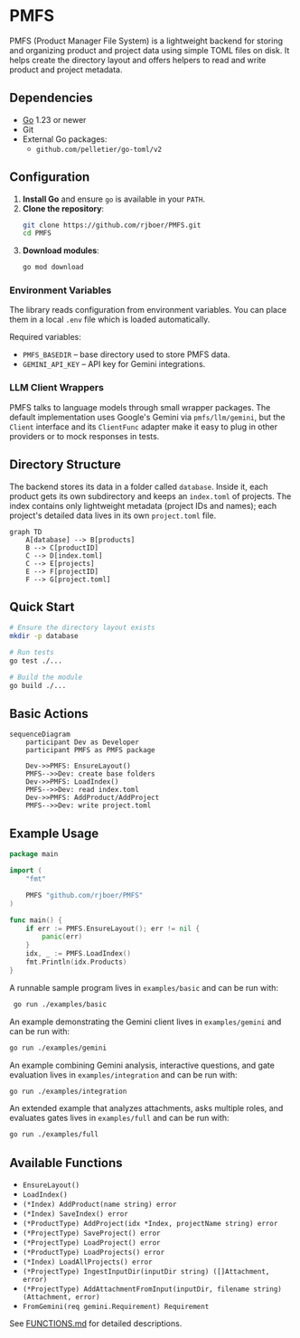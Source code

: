 # PMFS

PMFS (Product Manager File System) is a lightweight backend for storing and organizing product and project data using simple TOML files on disk. It helps create the directory layout and offers helpers to read and write product and project metadata.

## Dependencies

- [Go](https://go.dev/) 1.23 or newer
- Git
- External Go packages:
  - `github.com/pelletier/go-toml/v2`

## Configuration

1. **Install Go** and ensure `go` is available in your `PATH`.
2. **Clone the repository**:
   ```bash
   git clone https://github.com/rjboer/PMFS.git
   cd PMFS
   ```
3. **Download modules**:
    ```bash
    go mod download
    ```

### Environment Variables

The library reads configuration from environment variables. You can place them
in a local `.env` file which is loaded automatically.

Required variables:

- `PMFS_BASEDIR` – base directory used to store PMFS data.
- `GEMINI_API_KEY` – API key for Gemini integrations.

### LLM Client Wrappers

PMFS talks to language models through small wrapper packages. The default
implementation uses Google's Gemini via `pmfs/llm/gemini`, but the `Client`
interface and its `ClientFunc` adapter make it easy to plug in other
providers or to mock responses in tests.

## Directory Structure

The backend stores its data in a folder called `database`. Inside it, each product gets its own subdirectory and keeps an `index.toml` of projects.
The index contains only lightweight metadata (project IDs and names); each project's detailed data lives in its own `project.toml` file.

```mermaid
graph TD
    A[database] --> B[products]
    B --> C[productID]
    C --> D[index.toml]
    C --> E[projects]
    E --> F[projectID]
    F --> G[project.toml]
```

## Quick Start

```bash
# Ensure the directory layout exists
mkdir -p database

# Run tests
go test ./...

# Build the module
go build ./...
```

## Basic Actions

```mermaid
sequenceDiagram
    participant Dev as Developer
    participant PMFS as PMFS package

    Dev->>PMFS: EnsureLayout()
    PMFS-->>Dev: create base folders
    Dev->>PMFS: LoadIndex()
    PMFS-->>Dev: read index.toml
    Dev->>PMFS: AddProduct/AddProject
    PMFS-->>Dev: write project.toml
```

## Example Usage

```go
package main

import (
    "fmt"

    PMFS "github.com/rjboer/PMFS"
)

func main() {
    if err := PMFS.EnsureLayout(); err != nil {
        panic(err)
    }
    idx, _ := PMFS.LoadIndex()
    fmt.Println(idx.Products)
}
```

A runnable sample program lives in `examples/basic` and can be run with:

```bash
 go run ./examples/basic
```

An example demonstrating the Gemini client lives in `examples/gemini` and can be run with:

```bash
go run ./examples/gemini
```

An example combining Gemini analysis, interactive questions, and gate evaluation lives in `examples/integration` and can be run with:

```bash
go run ./examples/integration
```

An extended example that analyzes attachments, asks multiple roles, and evaluates gates lives in `examples/full` and can be run with:

```bash
go run ./examples/full
```

## Available Functions

- `EnsureLayout()`
- `LoadIndex()`
- `(*Index) AddProduct(name string) error`
- `(*Index) SaveIndex() error`
- `(*ProductType) AddProject(idx *Index, projectName string) error`
- `(*ProjectType) SaveProject() error`
- `(*ProjectType) LoadProject() error`
- `(*ProductType) LoadProjects() error`
- `(*Index) LoadAllProjects() error`
- `(*ProjectType) IngestInputDir(inputDir string) ([]Attachment, error)`
- `(*ProjectType) AddAttachmentFromInput(inputDir, filename string) (Attachment, error)`
- `FromGemini(req gemini.Requirement) Requirement`

See [FUNCTIONS.md](FUNCTIONS.md) for detailed descriptions.

